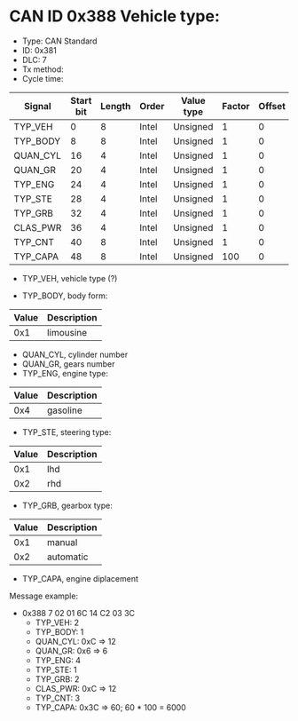 # CAN ID 0x388 Vehicle type:
- Type: CAN Standard
- ID: 0x381
- DLC: 7
- Tx method:
- Cycle time:

|Signal|Start bit|Length|Order|Value type|Factor|Offset|Unit|
|------|---------|------|-----|----------|------|------|----|
|TYP_VEH|0|8|Intel|Unsigned|1|0||
|TYP_BODY|8|8|Intel|Unsigned|1|0||
|QUAN_CYL|16|4|Intel|Unsigned|1|0||
|QUAN_GR|20|4|Intel|Unsigned|1|0||
|TYP_ENG|24|4|Intel|Unsigned|1|0||
|TYP_STE|28|4|Intel|Unsigned|1|0||
|TYP_GRB|32|4|Intel|Unsigned|1|0||
|CLAS_PWR|36|4|Intel|Unsigned|1|0||
|TYP_CNT|40|8|Intel|Unsigned|1|0||
|TYP_CAPA|48|8|Intel|Unsigned|100|0|ccm|

- TYP_VEH, vehicle type (?)

- TYP_BODY, body form:

|Value|Description|
|-----|-----------|
|0x1|limousine|

- QUAN_CYL, cylinder number
- QUAN_GR, gears number
- TYP_ENG, engine type:

|Value|Description|
|-----|-----------|
|0x4|gasoline|

- TYP_STE, steering type:

|Value|Description|
|-----|-----------|
|0x1|lhd|
|0x2|rhd|

- TYP_GRB, gearbox type:

|Value|Description|
|-----|-----------|
|0x1|manual|
|0x2|automatic|

- TYP_CAPA, engine diplacement

Message example:
- 0x388 7 02 01 6C 14 C2 03 3C
    - TYP_VEH: 2
    - TYP_BODY: 1
    - QUAN_CYL: 0xC => 12
    - QUAN_GR: 0x6 => 6
    - TYP_ENG: 4
    - TYP_STE: 1
    - TYP_GRB: 2
    - CLAS_PWR: 0xC => 12
    - TYP_CNT: 3
    - TYP_CAPA: 0x3C => 60; 60 * 100 = 6000